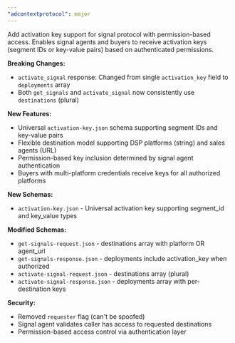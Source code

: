```yaml
---
"adcontextprotocol": major
---
```


Add activation key support for signal protocol with permission-based access. Enables signal agents and buyers to receive activation keys (segment IDs or key-value pairs) based on authenticated permissions.

**Breaking Changes:**
- `activate_signal` response: Changed from single `activation_key` field to `deployments` array
- Both `get_signals` and `activate_signal` now consistently use `destinations` (plural)

**New Features:**
- Universal `activation-key.json` schema supporting segment IDs and key-value pairs
- Flexible destination model supporting DSP platforms (string) and sales agents (URL)
- Permission-based key inclusion determined by signal agent authentication
- Buyers with multi-platform credentials receive keys for all authorized platforms

**New Schemas:**
- `activation-key.json` - Universal activation key supporting segment_id and key_value types

**Modified Schemas:**
- `get-signals-request.json` - destinations array with platform OR agent_url
- `get-signals-response.json` - deployments include activation_key when authorized
- `activate-signal-request.json` - destinations array (plural)
- `activate-signal-response.json` - deployments array with per-destination keys

**Security:**
- Removed `requester` flag (can't be spoofed)
- Signal agent validates caller has access to requested destinations
- Permission-based access control via authentication layer
